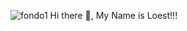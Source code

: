 ![fondo1](https://github.com/user-attachments/assets/16033d1b-ef29-455b-991c-f066fd7f5487)
Hi there 👋, My Name is Loest!!!

<!--
**LoestBazan87/LoestBazan87** is a ✨ _special_ ✨ repository because its `README.md` (this file) appears on your GitHub profile.

Here are some ideas to get you started:

- 🔭 I’m currently working on ...
- 🌱 I’m currently learning ...
- 👯 I’m looking to collaborate on ...
- 🤔 I’m looking for help with ...
- 💬 Ask me about ...
- 📫 How to reach me: ...
- 😄 Pronouns: ...
- ⚡ Fun fact: ...
-->
